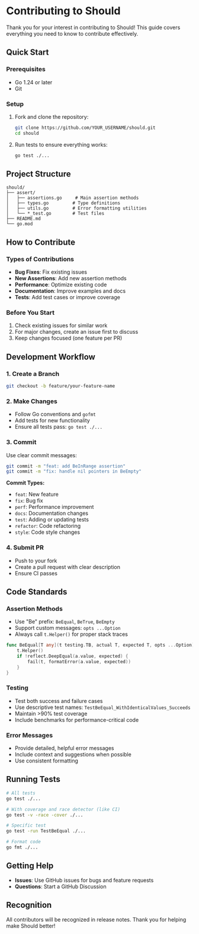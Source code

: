 # Contributing to Should

Thank you for your interest in contributing to Should! This guide covers everything you need to know to contribute effectively.

## Quick Start

### Prerequisites

- Go 1.24 or later
- Git

### Setup

1. Fork and clone the repository:

   ```bash
   git clone https://github.com/YOUR_USERNAME/should.git
   cd should
   ```

2. Run tests to ensure everything works:
   ```bash
   go test ./...
   ```

## Project Structure

```
should/
├── assert/
│   ├── assertions.go     # Main assertion methods
│   ├── types.go         # Type definitions
│   ├── utils.go         # Error formatting utilities
│   └── *_test.go        # Test files
├── README.md
└── go.mod
```

## How to Contribute

### Types of Contributions

- **Bug Fixes**: Fix existing issues
- **New Assertions**: Add new assertion methods
- **Performance**: Optimize existing code
- **Documentation**: Improve examples and docs
- **Tests**: Add test cases or improve coverage

### Before You Start

1. Check existing issues for similar work
2. For major changes, create an issue first to discuss
3. Keep changes focused (one feature per PR)

## Development Workflow

### 1. Create a Branch

```bash
git checkout -b feature/your-feature-name
```

### 2. Make Changes

- Follow Go conventions and `gofmt`
- Add tests for new functionality
- Ensure all tests pass: `go test ./...`

### 3. Commit

Use clear commit messages:

```bash
git commit -m "feat: add BeInRange assertion"
git commit -m "fix: handle nil pointers in BeEmpty"
```

**Commit Types:**

- `feat`: New feature
- `fix`: Bug fix
- `perf`: Performance improvement
- `docs`: Documentation changes
- `test`: Adding or updating tests
- `refactor`: Code refactoring
- `style`: Code style changes

### 4. Submit PR

- Push to your fork
- Create a pull request with clear description
- Ensure CI passes

## Code Standards

### Assertion Methods

- Use "Be" prefix: `BeEqual`, `BeTrue`, `BeEmpty`
- Support custom messages: `opts ...Option`
- Always call `t.Helper()` for proper stack traces

```go
func BeEqual[T any](t testing.TB, actual T, expected T, opts ...Option) {
    t.Helper()
    if !reflect.DeepEqual(a.value, expected) {
        fail(t, formatError(a.value, expected))
    }
}
```

### Testing

- Test both success and failure cases
- Use descriptive test names: `TestBeEqual_WithIdenticalValues_Succeeds`
- Maintain >90% test coverage
- Include benchmarks for performance-critical code

### Error Messages

- Provide detailed, helpful error messages
- Include context and suggestions when possible
- Use consistent formatting

## Running Tests

```bash
# All tests
go test ./...

# With coverage and race detector (like CI)
go test -v -race -cover ./...

# Specific test
go test -run TestBeEqual ./...

# Format code
go fmt ./...
```

## Getting Help

- **Issues**: Use GitHub issues for bugs and feature requests
- **Questions**: Start a GitHub Discussion

## Recognition

All contributors will be recognized in release notes. Thank you for helping make Should better!
